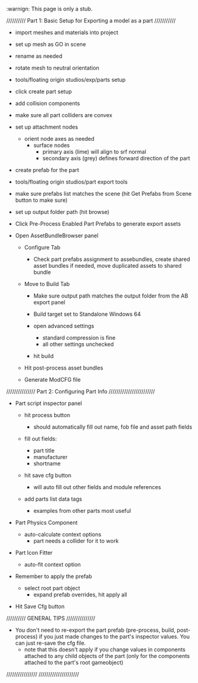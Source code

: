:warnign: This page is only a stub. 


////////// Part 1: Basic Setup for Exporting a model as a part ///////////

- import meshes and materials into project
- set up mesh as GO in scene
- rename as needed

- rotate mesh to neutral orientation

- tools/floating origin studios/exp/parts setup
- click create part setup

- add collision components 
- make sure all part colliders are convex

- set up attachment nodes 
	- orient node axes as needed
		- surface nodes
			- primary axis (lime) will align to srf normal
			- secondary axis (grey) defines forward direction of the part
			
- create prefab for the part



- tools/floating origin studios/part export tools

- make sure prefabs list matches the scene (hit Get Prefabs from Scene button to make sure)

- set up output folder path (hit browse)

- Click Pre-Process Enabled Part Prefabs to generate export assets

- Open AssetBundleBrowser panel
	- Configure Tab
		- Check part prefabs assignment to assebundles, create shared asset bundles if needed,  move duplicated assets to shared bundle

	- Move to Build Tab
		- Make sure output path matches the output folder from the AB export panel
		
		- Build target set to Standalone Windows 64
		
		- open advanced settings
			- standard compression is fine
			- all other settings unchecked
			
		- hit build
		
	- Hit post-process asset bundles
	
	- Generate ModCFG file
	
	
	
/////////////// Part 2: Configuring Part Info ////////////////////////

- Part script inspector panel
	- hit process button
		- should automatically fill out name, fob file and asset path fields
		
	- fill out fields:
		- part title
		- manufacturer
		- shortname
		
	- hit save cfg button
		- will auto fill out other fields and module references
		
	- add parts list data tags
		- examples from other parts most useful

- Part Physics Component
	- auto-calculate context options
		- part needs a collider for it to work
	
- Part Icon Fitter
	- auto-fit context option
	
- Remember to apply the prefab
	- select root part object
		- expand prefab overrides, hit apply all
		
- Hit Save Cfg button 
		
		
		
////////// GENERAL TIPS ///////////////

- You don't need to re-export the part prefab (pre-process, build, post-process) if you just made changes to the part's inspector values. You can just re-save the cfg file.
	- note that this doesn't apply if you change values in components attached to any child objects of the part (only for the components attached to the part's root gameobject)
	

		
		
//////////////// /////////////////////
